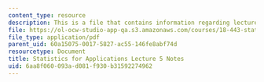 ```yaml
---
content_type: resource
description: This is a file that contains information regarding lecture 5 notes.
file: https://ol-ocw-studio-app-qa.s3.amazonaws.com/courses/18-443-statistics-for-applications-spring-2015/6aa8f060093ad081f930b31592274962_MIT18_443S15_LEC5.pdf
file_type: application/pdf
parent_uid: 60a15075-0017-5827-ac55-146fe8abf74d
resourcetype: Document
title: Statistics for Applications Lecture 5 Notes
uid: 6aa8f060-093a-d081-f930-b31592274962
---
```

